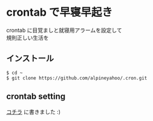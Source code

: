 # crontab で早寝早起き
crontab に目覚ましと就寝用アラームを設定して
<br>
規則正しい生活を
## インストール

```shell
$ cd ~
$ git clone https://github.com/alpineyahoo/.cron.git
```

## crontab setting
[コチラ](https://note.com/alpineyahoo/n/n89b304518124) に書きました :)

